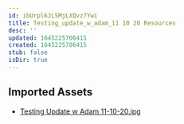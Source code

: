 ```yaml
---
id: ibUrpl6JLSMjLXQvz7Ywi
title: Testing_update_w_adam_11 10 20 Resources
desc: ''
updated: 1645225706415
created: 1645225706415
stub: false
isDir: true
---
```

## Imported Assets
- [Testing Update w Adam 11-10-20.jpg](/assets/testing-update-w-adam-11-10-20.jpg)
